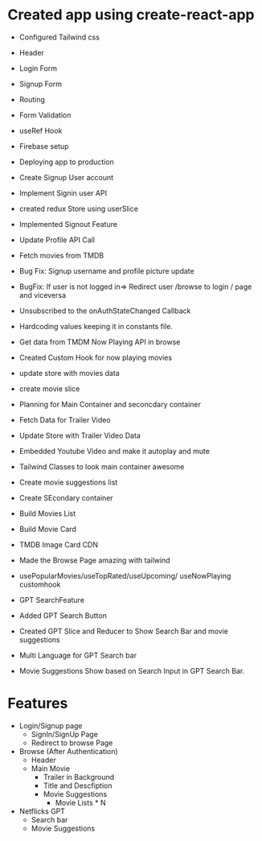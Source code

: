 # Created app using create-react-app

- Configured Tailwind css
- Header
- Login Form
- Signup Form
- Routing
- Form Validation
- useRef Hook
- Firebase setup
- Deploying app to production
- Create Signup User account
- Implement Signin user API
- created redux Store using userSlice
- Implemented Signout Feature
- Update Profile API Call
- Fetch movies from TMDB
- Bug Fix: Signup username and profile picture update
- BugFix: If user is not logged in=> Redirect user /browse to login / page and viceversa
- Unsubscribed to the onAuthStateChanged Callback
- Hardcoding values keeping it in constants file.
- Get data from TMDM Now Playing API in browse
- Created Custom Hook for now playing movies
- update store with movies data
- create movie slice
- Planning for Main Container and seconcdary container
- Fetch Data for Trailer Video
- Update Store with Trailer Video Data
- Embedded Youtube Video and make it autoplay and mute
- Tailwind Classes to look main container awesome
- Create movie suggestions list
- Create SEcondary container
- Build Movies List
- Build Movie Card
- TMDB Image Card CDN
- Made the Browse Page amazing with tailwind
- usePopularMovies/useTopRated/useUpcoming/ useNowPlaying customhook

- GPT SearchFeature
- Added GPT Search Button
- Created GPT Slice and Reducer to Show Search Bar and movie suggestions
- Multi Language for GPT Search bar
- Movie Suggestions Show based on Search Input in GPT Search Bar.

# Features

- Login/Signup page
  - SignIn/SignUp Page
  - Redirect to browse Page
- Browse (After Authentication)
  - Header
  - Main Movie
    - Trailer in Background
    - Title and Descfiption
    - Movie Suggestions
      - Movie Lists \* N
- Netflicks GPT
  - Search bar
  - Movie Suggestions
